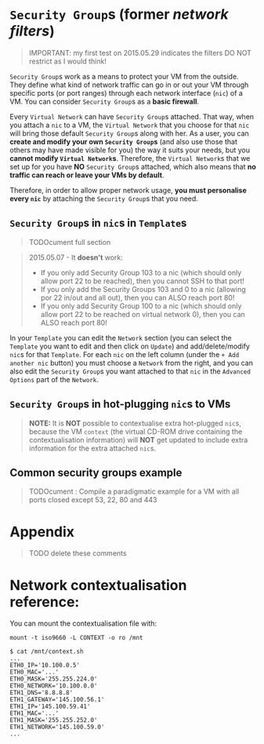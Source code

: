 # `Security Group`s (former _network filters_)

>IMPORTANT: my first test on 2015.05.29 indicates the filters DO NOT restrict as I would think!

`Security Group`s work as a means to protect your VM from the outside. They define what kind of network traffic can go in or out your VM through specific ports (or port ranges) through each network interface (`nic`) of a VM. You can consider `Security Group`s as a **basic firewall**.

Every `Virtual Network` can have `Security Group`s attached. That way, when you attach a `nic` to a VM, the `Virtual Network` that you choose for that `nic` will bring those default `Security Group`s along with her. As a user, you can **create and modify your own `Security Group`s** (and also use those that others may have made visible for you) the way it suits your needs, but you **cannot modify `Virtual Network`s**. Therefore, the `Virtual Network`s that we set up for you have **NO** `Security Group`s attached, which also means that **no traffic can reach or leave your VMs by default**.

Therefore, in order to allow proper network usage, **you must personalise every `nic`** by attaching the `Security Group`s that you need.

## `Security Group`s in `nic`s in `Template`s

> TODOcument full section

>2015.05.07 - It **doesn't** work:
> * If you only add Security Group 103 to a nic (which should only allow port 22 to be reached), then you cannot SSH to that port!
> * If you only add the Security Groups 103 and 0 to a nic (allowing por 22 in/out and all out), then you can ALSO reach port 80!
> * If you only add Security Group 100 to a nic (which should only allow port 22 to be reached on virtual network 0), then you can ALSO reach port 80!


In your `Template` you can edit the `Network` section (you can select the `Template` you want to edit and then click on `Update`) and add/delete/modify `nic`s for that `Template`. For each `nic` on the left column (under the `+ Add another nic` button) you must choose a `Network` from the right, and you can also edit the `Security Group`s you want attached to that `nic` in the `Advanced Options` part of the `Network`.

## `Security Group`s in hot-plugging `nic`s to VMs

> **NOTE:** It is **NOT** possible to contextualise extra hot-plugged `nic`s, because the VM `context` (the virtual CD-ROM drive containing the contextualisation information) will **NOT** get updated to include extra information for the extra attached `nic`s.

## Common security groups example

>TODOcument : Compile a paradigmatic example for a VM with all ports closed except 53, 22, 80 and 443

# Appendix
>TODO delete these comments

# Network contextualisation reference:

You can mount the contextualisation file with:
```
mount -t iso9660 -L CONTEXT -o ro /mnt
```

```
$ cat /mnt/context.sh
...
ETH0_IP='10.100.0.5'
ETH0_MAC='...'
ETH0_MASK='255.255.224.0'
ETH0_NETWORK='10.100.0.0'
ETH1_DNS='8.8.8.8'
ETH1_GATEWAY='145.100.56.1'
ETH1_IP='145.100.59.41'
ETH1_MAC='...'
ETH1_MASK='255.255.252.0'
ETH1_NETWORK='145.100.59.0'
...
```